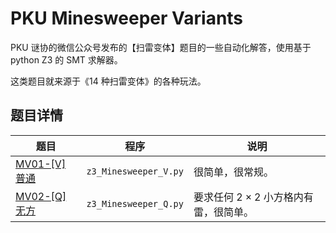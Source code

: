 # PKU Minesweeper Variants

PKU 谜协的微信公众号发布的【扫雷变体】题目的一些自动化解答，使用基于 python Z3 的 SMT 求解器。

这类题目就来源于《14 种扫雷变体》的各种玩法。

## 题目详情

| 题目                                                               | 程序                  | 说明                                         |
| ------------------------------------------------------------------ | --------------------- | -------------------------------------------- |
| [MV01-[V] 普通](https://mp.weixin.qq.com/s/PZx7oWK83aAxvmtqqq1eGA) | `z3_Minesweeper_V.py` | 很简单，很常规。                             |
| [MV02-[Q] 无方](https://mp.weixin.qq.com/s/BsFtQj3rYB9o4AgwApYIMg) | `z3_Minesweeper_Q.py` | 要求任何 $2 \times 2$ 小方格内有雷，很简单。 |
